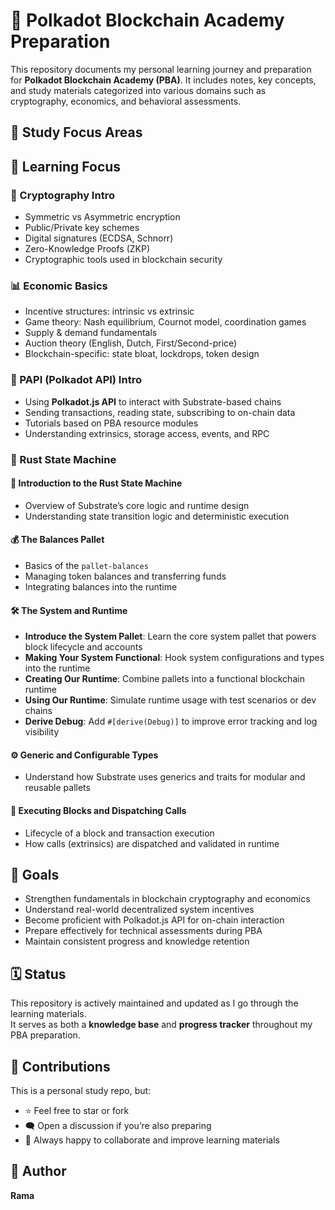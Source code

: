 # 📘 Polkadot Blockchain Academy Preparation

This repository documents my personal learning journey and preparation for **Polkadot Blockchain Academy (PBA)**. It includes notes, key concepts, and study materials categorized into various domains such as cryptography, economics, and behavioral assessments.



## 🧠 Study Focus Areas



## 🧠 Learning Focus

### 🔐 Cryptography Intro
- Symmetric vs Asymmetric encryption
- Public/Private key schemes
- Digital signatures (ECDSA, Schnorr)
- Zero-Knowledge Proofs (ZKP)
- Cryptographic tools used in blockchain security

### 📊 Economic Basics
- Incentive structures: intrinsic vs extrinsic
- Game theory: Nash equilibrium, Cournot model, coordination games
- Supply & demand fundamentals
- Auction theory (English, Dutch, First/Second-price)
- Blockchain-specific: state bloat, lockdrops, token design

### 🧪 PAPI (Polkadot API) Intro
- Using **Polkadot.js API** to interact with Substrate-based chains
- Sending transactions, reading state, subscribing to on-chain data
- Tutorials based on PBA resource modules
- Understanding extrinsics, storage access, events, and RPC


### 🦀 Rust State Machine

#### 📘 Introduction to the Rust State Machine
- Overview of Substrate’s core logic and runtime design
- Understanding state transition logic and deterministic execution

#### 💰 The Balances Pallet
- Basics of the `pallet-balances`
- Managing token balances and transferring funds
- Integrating balances into the runtime

#### 🛠️ The System and Runtime
- **Introduce the System Pallet**: Learn the core system pallet that powers block lifecycle and accounts
- **Making Your System Functional**: Hook system configurations and types into the runtime
- **Creating Our Runtime**: Combine pallets into a functional blockchain runtime
- **Using Our Runtime**: Simulate runtime usage with test scenarios or dev chains
- **Derive Debug**: Add `#[derive(Debug)]` to improve error tracking and log visibility

#### ⚙️ Generic and Configurable Types
- Understand how Substrate uses generics and traits for modular and reusable pallets

#### 🔁 Executing Blocks and Dispatching Calls
- Lifecycle of a block and transaction execution
- How calls (extrinsics) are dispatched and validated in runtime


## 🎯 Goals

- Strengthen fundamentals in blockchain cryptography and economics
- Understand real-world decentralized system incentives
- Become proficient with Polkadot.js API for on-chain interaction
- Prepare effectively for technical assessments during PBA
- Maintain consistent progress and knowledge retention



## 🗓️ Status

This repository is actively maintained and updated as I go through the learning materials.  
It serves as both a **knowledge base** and **progress tracker** throughout my PBA preparation.



## 🤝 Contributions

This is a personal study repo, but:
- ⭐ Feel free to star or fork
- 🗨️ Open a discussion if you’re also preparing
- 🔄 Always happy to collaborate and improve learning materials



## 👤 Author

**Rama**  




